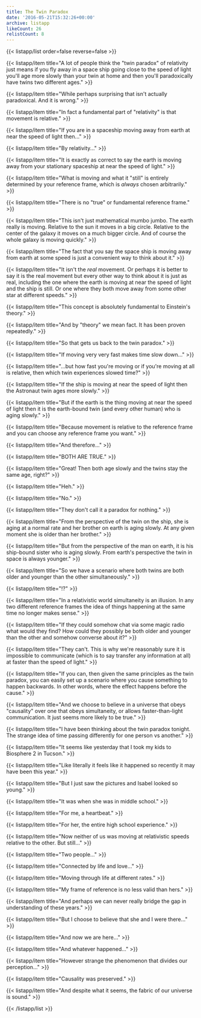 ```yaml
---
title: The Twin Paradox
date: '2016-05-21T15:32:26+00:00'
archive: listapp
likeCount: 26
relistCount: 8
---
```


{{< listapp/list order=false reverse=false >}}

   {{< listapp/item title="A lot of people think the \"twin paradox\" of relativity just means if you fly away in a space ship going close to the speed of light you'll age more slowly than your twin at home and then you'll paradoxically have twins two different ages." >}}

   {{< listapp/item title="While perhaps surprising that isn't actually paradoxical. And it is wrong." >}}

   {{< listapp/item title="In fact a fundamental part of \"relativity\" is that movement is relative." >}}

   {{< listapp/item title="If you are in a spaceship moving away from earth at near the speed of light then..." >}}

   {{< listapp/item title="By relativity..." >}}

   {{< listapp/item title="It is exactly as correct to say the earth is moving away from your stationary spaceship at near the speed of light." >}}

   {{< listapp/item title="What is moving and what it \"still\" is entirely determined by your reference frame, which is *always* chosen arbitrarily." >}}

   {{< listapp/item title="There is no \"true\" or fundamental reference frame." >}}

   {{< listapp/item title="This isn't just mathematical mumbo jumbo. The earth really is moving. Relative to the sun it moves in a big circle. Relative to the center of the galaxy it moves on a much bigger circle. And of course the whole galaxy is moving quickly." >}}

   {{< listapp/item title="The fact that you say the space ship is moving away from earth at some speed is just a convenient way to think about it." >}}

   {{< listapp/item title="It isn't the *real* movement. Or perhaps it is better to say it is the real movement but every other way to think about it is just as real, including the one where the earth is moving at near the speed of light and the ship is still. Or one where they both move away from some other star at different speeds." >}}

   {{< listapp/item title="This concept is absolutely fundamental to Einstein's theory." >}}

   {{< listapp/item title="And by \"theory\" we mean fact. It has been proven repeatedly." >}}

   {{< listapp/item title="So that gets us back to the twin paradox." >}}

   {{< listapp/item title="If moving very very fast makes time slow down..." >}}

   {{< listapp/item title="...but how fast you're moving or if you're moving at all is relative, then which twin experiences slowed time?" >}}

   {{< listapp/item title="If the ship is moving at near the speed of light then the Astronaut twin ages more slowly." >}}

   {{< listapp/item title="But if the earth is the thing moving at near the speed of light then it is the earth-bound twin (and every other human) who is aging slowly." >}}

   {{< listapp/item title="Because movement is relative to the reference frame and you can choose any reference frame you want." >}}

   {{< listapp/item title="And therefore..." >}}

   {{< listapp/item title="BOTH ARE TRUE." >}}

   {{< listapp/item title="Great! Then both age slowly and the twins stay the same age, right?" >}}

   {{< listapp/item title="Heh." >}}

   {{< listapp/item title="No." >}}

   {{< listapp/item title="They don't call it a paradox for nothing." >}}

   {{< listapp/item title="From the perspective of the twin on the ship, she is aging at a normal rate and her brother on earth is aging slowly. At any given moment she is older than her brother." >}}

   {{< listapp/item title="But from the perspective of the man on earth, it is his ship-bound sister who is aging slowly. From earth's perspective the twin in space is always younger." >}}

   {{< listapp/item title="So we have a scenario where both twins are both older and younger than the other simultaneously." >}}

   {{< listapp/item title="⁉️" >}}

   {{< listapp/item title="In a relativistic world simultaneity is an illusion. In any two different reference frames the idea of things happening at the same time no longer makes sense." >}}

   {{< listapp/item title="If they could somehow chat via some magic radio what would they find? How could they possibly be both older and younger than the other and somehow converse about it?" >}}

   {{< listapp/item title="They can't. This is why we're reasonably sure it is impossible to communicate (which is to say transfer any information at all) at faster than the speed of light." >}}

   {{< listapp/item title="If you can, then given the same principles as the twin paradox, you can easily set up a scenario where you cause something to happen backwards. In other words, where the effect happens before the cause." >}}

   {{< listapp/item title="And we choose to believe in a universe that obeys \"causality\" over one that obeys simultaneity, or allows faster-than-light communication. It just seems more likely to be true." >}}

   {{< listapp/item title="I have been thinking about the twin paradox tonight. The strange idea of time passing differently for one person vs another." >}}

   {{< listapp/item title="It seems like yesterday that I took my kids to Biosphere 2 in Tucson." >}}

   {{< listapp/item title="Like literally it feels like it happened so recently it may have been this year." >}}

   {{< listapp/item title="But I just saw the pictures and Isabel looked so young." >}}

   {{< listapp/item title="It was when she was in middle school." >}}

   {{< listapp/item title="For me, a heartbeat." >}}

   {{< listapp/item title="For her, the entire high school experience." >}}

   {{< listapp/item title="Now neither of us was moving at relativistic speeds relative to the other. But still..." >}}

   {{< listapp/item title="Two people..." >}}

   {{< listapp/item title="Connected by life and love..." >}}

   {{< listapp/item title="Moving through life at different rates." >}}

   {{< listapp/item title="My frame of reference is no less valid than hers." >}}

   {{< listapp/item title="And perhaps we can never really bridge the gap in understanding of these years." >}}

   {{< listapp/item title="But I choose to believe that she and I were there..." >}}

   {{< listapp/item title="And now we are here..." >}}

   {{< listapp/item title="And whatever happened..." >}}

   {{< listapp/item title="However strange the phenomenon that divides our perception..." >}}

   {{< listapp/item title="Causality was preserved." >}}

   {{< listapp/item title="And despite what it seems, the fabric of our universe is sound." >}}

{{< /listapp/list >}}
